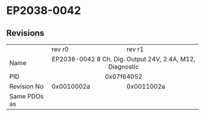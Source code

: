 # EP2038-0042

## Revisions
<table>
<tr>
<td></td>
<td>rev r0</td>
<td>rev r1</td>
</tr>
<tr>
<td>Name</td>
<td colspan=2 align="center">EP2038-0042 8 Ch. Dig. Output 24V, 2.4A, M12, Diagnostic</td>
</tr>
<tr>
<td>PID</td>
<td colspan=2 align="center">0x07f64052</td>
</tr>
<tr>
<td>Revision No</td>
<td>0x0010002a</td>
<td>0x0011002a</td>
</tr>
<tr>
<td>Same PDOs as</td>
<td colspan=2 align="center"></td>
</tr>
</table>
